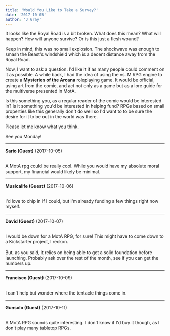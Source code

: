 ```yaml
---
title: 'Would You Like to Take a Survey?'
date: '2017-10-05'
author: 'J Gray'
---
```


<p>It looks like the Royal Road is a bit broken. What does this mean? What will happen? How will anyone survive? Or is this just a flesh wound?</p><p>Keep in mind, this was no small explosion. The shockwave was enough to smash the Beast's windshield which is a decent distance away from the Royal Road. </p><p>Now, I want to ask a question. I'd like it if as many people could comment on it as possible. A while back, I had the idea of using the vs. M RPG engine to create a <strong>Mysteries of the Arcana</strong> roleplaying game. It would be official, using art from the comic, and act not only as a game but as a lore guide for the multiverse presented in MotA.</p><p>Is this something you, as a regular reader of the comic would be interested in? Is it something you'd be interested in helping fund? RPGs based on small properties like this generally don't do well so I'd want to to be sure the desire for it to be out in the world was there.</p><p>Please let me know what you think.</p><p>See you Monday!</p>

---
**Sario (Guest)** (2017-10-05)

<br> A MotA rpg could be really cool. While you would have my absolute moral support, my financial would likely be minimal.&nbsp;

---
**Musicalife (Guest)** (2017-10-06)

<br> I'd love to chip in if I could, but I'm already funding a few things right now myself.

---
**David (Guest)** (2017-10-07)

<br> I would be down for a MotA RPG, for sure! This might have to come down to a Kickstarter project, I reckon.<br><br>But, as you said, it relies on being able to get a solid foundation before launching. Probably ask over the rest of the month, see if you can get the numbers up.

---
**Francisco (Guest)** (2017-10-09)

<br> I can't help but wonder where the tentacle things come in.<br>

---
**Gunsolo (Guest)** (2017-10-11)

<br> A MotA RPG sounds quite interesting. I don't know if I'd buy it though, as I don't play many tabletop RPGs.<br>

